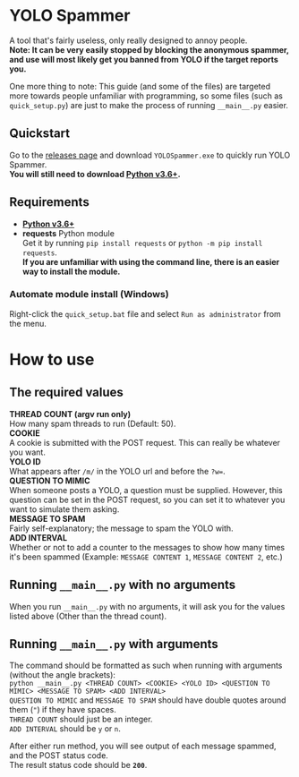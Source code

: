 # YOLO Spammer
A tool that's fairly useless, only really designed to annoy people.  
**Note: It can be very easily stopped by blocking the anonymous spammer, and use will most likely get you banned from YOLO if the target reports you.**

One more thing to note: This guide (and some of the files) are targeted more towards people unfamiliar with programming, so some files (such as `quick_setup.py`) are just to make the process of running `__main__.py` easier.

## Quickstart
Go to the [releases page](https://github.com/MysteryBlokHed/yolo-spammer/releases) and download `YOLOSpammer.exe` to quickly run YOLO Spammer.  
**You will still need to download [Python v3.6+](https://www.python.org/downloads/).**

## Requirements
- [**Python v3.6+**](https://www.python.org/downloads/)
- **requests** Python module  
  Get it by running `pip install requests` or `python -m pip install requests`.  
  **If you are unfamiliar with using the command line, there is an easier way to install the module.**

### Automate module install (Windows)
Right-click the `quick_setup.bat` file and select `Run as administrator` from the menu.  

# How to use
## The required values
**THREAD COUNT (argv run only)**  
How many spam threads to run (Default: 50).  
**COOKIE**  
A cookie is submitted with the POST request. This can really be whatever you want.  
**YOLO ID**  
What appears after `/m/` in the YOLO url and before the `?w=`.  
**QUESTION TO MIMIC**  
When someone posts a YOLO, a question must be supplied. However, this question can be set in the POST request, so you can set it to whatever you want to simulate them asking.  
**MESSAGE TO SPAM**  
Fairly self-explanatory; the message to spam the YOLO with.  
**ADD INTERVAL**  
Whether or not to add a counter to the messages to show how many times it's been spammed (Example: `MESSAGE CONTENT 1`, `MESSAGE CONTENT 2`, etc.)

## Running `__main__.py` with no arguments
When you run `__main__.py` with no arguments, it will ask you for the values listed above (Other than the thread count).

## Running `__main__.py` with arguments
The command should be formatted as such when running with arguments (without the angle brackets):  
`python __main__.py <THREAD COUNT> <COOKIE> <YOLO ID> <QUESTION TO MIMIC> <MESSAGE TO SPAM> <ADD INTERVAL>`  
`QUESTION TO MIMIC` and `MESSAGE TO SPAM` should have double quotes around them (`"`) if they have spaces.  
`THREAD COUNT` should just be an integer.  
`ADD INTERVAL` should be `y` or `n`.

After either run method, you will see output of each message spammed, and the POST status code.  
The result status code should be **`200`**.